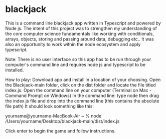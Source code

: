 # blackjack

This is a command line blackjack app written in Typescript and powered by Node js. The intent of this project was to strengthen my understanding of the core computer science fundamentals like working with conditionals, arrays, objects, storing and passing around data, debugging etc.. It was also an opportunity to work within the node ecosystem and apply typescript. 

Note:
There is no user interface so this app has to be run through your computer's command line and requires node js and typescript to be installed. 

How to play:
Download app and install in a location of your choosing.
Open the Blackjack-main folder, click on the dist folder and locate the file titled index.js. 
Open the command line on your computer (Terminal on Mac - Command Prompt on Windows)
In the command line: type node then drag the index.js file and drop into the command line (this contains the absolute file path)
It should look something like this: 

yourname@yourname-MacBook-Air ~ % node /Users/yourname/Desktop/blackjack-main/dist/index.js 

Click enter to begin the game and follow instructions.



